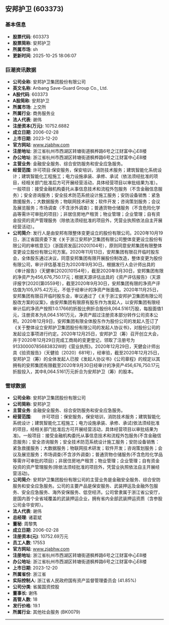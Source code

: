 ## 安邦护卫 (603373)

### 基本信息

- **股票代码**: 603373
- **股票简称**: 安邦护卫
- **所属市场**: sh
- **更新时间**: 2025-10-25 18:06:07

### 巨潮资讯数据

- **公司全称**: 安邦护卫集团股份有限公司
- **英文名称**: Anbang Save-Guard Group Co., Ltd.
- **A股代码**: 603373
- **A股简称**: 安邦护卫
- **所属市场**: 上交所
- **所属行业**: 商务服务业
- **法人代表**: 谢伟
- **注册资本(万元)**: 10752.6882
- **成立日期**: 2006-02-28
- **上市日期**: 2023-12-20
- **官方网站**: www.zjabhw.com
- **注册地址**: 浙江省杭州市西湖区转塘街道枫桦路6号之江财富中心E8楼
- **办公地址**: 浙江省杭州市西湖区转塘街道枫桦路6号之江财富中心E8楼
- **主营业务**: 金融安全服务、综合安防服务和安全应急服务。
- **经营范围**: 许可项目:保安服务，保安培训，消防技术服务；建筑智能化系统设计；建筑智能化工程施工；电力设施承装、承修、承试（依法须经批准的项目，经相关部门批准后方可开展经营活动，具体经营项目以审批结果为准）。一般项目：接受金融机构委托从事信息技术和流程外包服务（不含金融信息服务）；安全咨询服务；安全技术防范系统设计施工服务；安防设备销售：紧急救援服务，；大数据服务；物联网技术研发；软件开发；咨询策划服务；会议及展览服务；市场调查（不含涉外调查）；普通货物仓储服务（不含危险化学品等需许可审批的项目）；非居住房地产租赁；物业管理；企业管理；自有资金投资的资产管理服务（除依法须经批准的项目外，凭营业执照依法自主开展经营活动）。
- **公司简介**: 发行人是由安邦有限整体变更设立的股份有限公司。2020年10月19日，浙江省国资委下发《关于浙江安邦护卫集团有限公司整体变更设立股份有限公司的审核意见》（浙国资发函[2020]104号），原则同意安邦集团有限整体变更设立股份有限公司方案。2020年11月13日，安邦集团有限召开临时股东会，全体股东通过决议，同意安邦集团有限开展股份制改造，整体变更为股份有限公司，审计评估基准日为2020年9月30日。根据发行人会计师出具的《审计报告》（天健审[2020]10154号），截至2020年9月30日，安邦集团有限的净资产为456,676,750.17元；根据天源评估出具的《资产评估报告》（天源评报字[2020]第0559号），截至2020年9月30日，安邦集团有限的净资产评估值为105,975.42万元，不低于经审计的净资产账面值。2020年11月25日，安邦集团有限召开临时股东会，审议通过了《关于浙江安邦护卫集团有限公司股改方案的议案》，由安邦集团有限原有股东作为发起人，以安邦集团有限经审计后的净资产按照1:0.1766的折股比例折合股份8,064.5161万股，每股面值1元，注册资本为8,064.5161万元，净资产超过注册资本部分转作公司资本公积。2020年12月9日，安邦集团有限全体股东作为股份公司的发起人签订了《关于整体设立安邦护卫集团股份有限公司的发起人协议书》，对股份公司的发起设立事项进行约定。2020年12月25日，安邦护卫（筹）召开创立大会，并于2020年12月29日完成工商局的变更登记，领取了注册号为91330000785683832W的《营业执照》。2020年12月29日，天健会计师出具《验资报告》（天健验〔2020〕681号），经审验，截至2020年12月25日，安邦护卫（筹）的全体发起人已按《发起人协议书》《公司章程》的规定以其拥有的安邦集团有限截至2020年9月30日经审计的净资产456,676,750.17元折股投入，其中8,064.5161万元折合为安邦护卫（筹）的股本。

### 雪球数据

- **公司全称**: 安邦护卫集团股份有限公司
- **公司简称**: 安邦护卫
- **主营业务**: 金融安全服务、综合安防服务和安全应急服务。
- **经营范围**: 　　许可项目：保安服务，保安培训，消防技术服务；建筑智能化系统设计；建筑智能化工程施工；电力设施承装、承修、承试(依法须经批准的项目，经相关部门批准后方可开展经营活动，具体经营项目以审批结果为准)。一般项目：接受金融机构委托从事信息技术和流程外包服务(不含金融信息服务)；安全咨询服务；安全技术防范系统设计施工服务；安防设备销售：紧急救援服务；大数据服务；物联网技术研发；软件开发；咨询策划服务；会议及展览服务；市场调查(不含涉外调查)；普通货物仓储服务(不含危险化学品等需许可审批的项目)；非居住房地产租赁；物业管理；企业管理；自有资金投资的资产管理服务(除依法须经批准的项目外，凭营业执照依法自主开展经营活动)。
- **公司简介**: 安邦护卫集团股份有限公司的主营业务是金融安全服务、综合安防服务和安全应急服务。公司的主要产品是保安服务、武装押运及金融外包服务、安全应急服务、海外安保服务、低空经济。公司曾隶属于浙江省公安厅，是国内首个全省域覆盖的武装押运企业，拥有省内全部武装押运资质（含参股公司金华安邦）。
- **法人代表**: 谢伟
- **总经理**: 诸葛斌
- **董秘**: 周黎隽
- **成立日期**: 2006-02-28
- **注册资本(元)**: 10752.69万元
- **员工人数**: 17553
- **官方网站**: www.zjabhw.com
- **注册地址**: 浙江省杭州市西湖区转塘街道枫桦路6号之江财富中心E8楼
- **办公地址**: 浙江省杭州市西湖区转塘街道枫桦路6号之江财富中心E8楼
- **上市日期**: 2023-12-20
- **所属省份**: 浙江省
- **实际控制人**: 浙江省人民政府国有资产监督管理委员会 (41.85%)
- **公司分类**: 省属国资控股
- **董事长**: 谢伟
- **高管人数**: 18
- **发行价格**: 19.1
- **所属行业**: 其他社会服务 (BK0079)

---